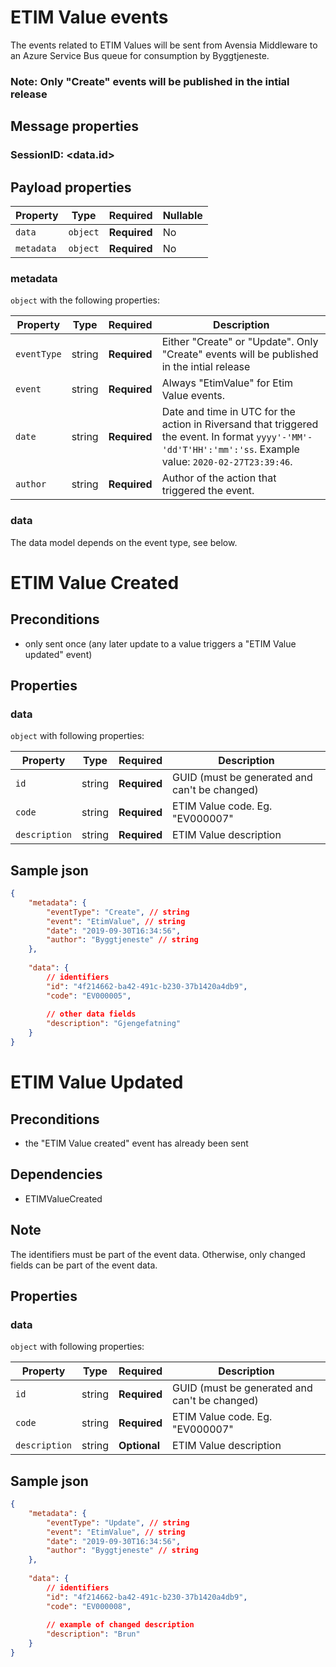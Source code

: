 # ETIM Value events

The events related to ETIM Values will be sent from Avensia Middleware to an Azure Service Bus queue for consumption by Byggtjeneste.

### Note: Only "Create" events will be published in the intial release

## Message properties

### SessionID: 	<data.id>

## Payload properties

| Property              | Type     | Required     | Nullable |
| --------------------- | -------- | ------------ | -------- |
| `data`                | `object` | **Required** | No       |
| `metadata`            | `object` | **Required** | No       |

### metadata

`object` with the following properties:

| Property          | Type    | Required     | Description |
| ------------------| ------- | ------------ | ------- |
| `eventType`       | string  | **Required** | Either "Create" or "Update". Only "Create" events will be published in the intial release
| `event`           | string  | **Required** | Always "EtimValue" for Etim Value events.
| `date`            | string  | **Required** | Date and time in UTC for the action in Riversand that triggered the event. In format `yyyy'-'MM'-'dd'T'HH':'mm':'ss`. Example value: `2020-02-27T23:39:46`.
| `author`          | string  | **Required** | Author of the action that triggered the event.

### data
The data model depends on the event type, see below.

# ETIM Value Created 

## Preconditions
- only sent once (any later update to a value triggers a "ETIM Value updated" event)

## Properties
### data

`object` with following properties:


| Property                 | Type    | Required     | Description |
| ------------------------ | ------- | ------------ | -------     |
| `id`                     | string  | **Required** | GUID (must be generated and can't be changed)                |
| `code`                   | string  | **Required** | ETIM Value code. Eg. "EV000007" 
| `description`            | string  | **Required** | ETIM Value description 




## Sample json
```json
{
	"metadata": {
		"eventType": "Create", // string
		"event": "EtimValue", // string
		"date": "2019-09-30T16:34:56",
		"author": "Byggtjeneste" // string
	},
	
	"data": {
		// identifiers
		"id": "4f214662-ba42-491c-b230-37b1420a4db9", 
		"code": "EV000005",
		
		// other data fields
		"description": "Gjengefatning"
	}
}

```


# ETIM Value Updated 

## Preconditions
- the "ETIM Value created" event has already been sent

## Dependencies
- ETIMValueCreated

## Note	
The identifiers must be part of the event data.	Otherwise, only changed fields can be part of the event data. 

## Properties
### data

`object` with following properties:


| Property                 | Type    | Required     | Description |
| ------------------------ | ------- | ------------ | -------     |
| `id`                     | string  | **Required** | GUID (must be generated and can't be changed)                |
| `code`                   | string  | **Required** | ETIM Value code. Eg. "EV000007" 
| `description`            | string  | **Optional** | ETIM Value description 


## Sample json
```json
{
	"metadata": {
		"eventType": "Update", // string
		"event": "EtimValue", // string
		"date": "2019-09-30T16:34:56",
		"author": "Byggtjeneste" // string
	},
	
	"data": {
		// identifiers
		"id": "4f214662-ba42-491c-b230-37b1420a4db9", 
		"code": "EV000008",
		
		// example of changed description
		"description": "Brun"
	}
}
```
